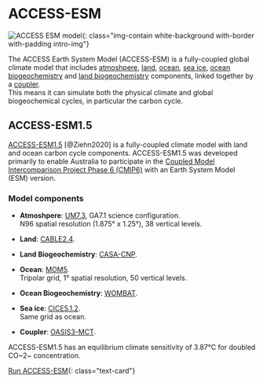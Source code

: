 # ACCESS-ESM

![ACCESS ESM model](/assets/model-config-logos/configurations-without-titles/access-esm.png){: class="img-contain white-background with-border with-padding intro-img"}

The ACCESS Earth System Model (ACCESS-ESM) is a fully-coupled global climate model that includes [atmoshpere](/models/model_components/atmosphere), [land](/models/model_components/land), [ocean](/models/model_components/ocean), [sea ice](/models/model_components/sea-ice), [ocean biogeochemistry](/models/model_components/bgc_ocean) and [land biogeochemistry](/models/model_components/bgc_land) components, linked together by a [coupler](/models/model_components/coupler).<br>
This means it can simulate both the physical climate and global biogeochemical cycles, in particular the carbon cycle.

## ACCESS-ESM1.5

[ACCESS-ESM1.5](https://www.publish.csiro.au/es/ES19035) [@Ziehn2020] is a fully-coupled climate model with land and ocean carbon cycle components. ACCESS-ESM1.5 was developed primarily to enable Australia to participate in the [Coupled Model Intercomparison Project Phase 6 (CMIP6)](https://wcrp-cmip.org/cmip-phase-6-cmip6/) with an Earth System Model (ESM) version.


### Model components
- **Atmoshpere**: [UM7.3](/models/model_components/atmosphere#unified-model-um), GA7.1 science configuration.<br>
  N96 spatial resolution (1.875° x 1.25°), 38 vertical levels.

- **Land**: [CABLE2.4](/models/model_components/land#cable).

- **Land Biogeochemistry**: [CASA-CNP](/models/model_components/bgc_land#casa-cnp).

- **Ocean**: [MOM5](/models/model_components/ocean#mom5).<br>
  Tripolar grid, 1° spatial resolution, 50 vertical levels.

- **Ocean Biogeochemistry**: [WOMBAT](/models/model_components/bgc_ocean#wombat).

- **Sea ice**: [CICE5.1.2](/models/model_components/sea-ice#cice5).<br>
  Same grid as ocean.

- **Coupler**: [OASIS3-MCT](/models/model_components/coupler#oasis3-mct).

ACCESS-ESM1.5 has an equilibrium climate sensitivity of 3.87°C for doubled CO~2~ concentration.

[Run ACCESS-ESM](/models/run-a-model/run-access-esm){: class="text-card"}
